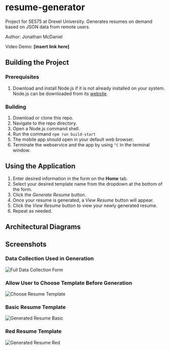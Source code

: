 # resume-generator
Project for SE575 at Drexel University. Generates resumes on demand based on JSON data from remote users.

Author: Jonathan McDaniel

Video Demo: **[insert link here]**

## Building the Project
### Prerequisites
1. Download and install Node.js if it is not already installed on your system. Node.js can be downloaded from its [website](https://nodejs.org/en/).

### Building
1. Download or clone this repo.
2. Navigate to the repo directory.
3. Open a Node.js command shell.
4. Run the command `npm run build-start`
5. The mobile app should open in your default web browser.
6. Terminate the webservice and the app by using `^C` in the terminal window.

## Using the Application
1. Enter desired information in the form on the **Home** tab.
2. Select your desired template name from the dropdown at the bottom of the form.
3. Click the *Generate Resume* button.
4. Once your resume is generated, a *View Resume* button will appear.
5. Click the *View Resume* button to view your newly generated resume.
6. Repeat as needed.

## Architectural Diagrams

## Screenshots
### Data Collection Used in Generation
![Full Data Collection Form](/images/screenshots/full_form.png)

### Allow User to Choose Template Before Generation
![Choose Resume Template](/images/screenshots/choose_template.PNG)

### Basic Resume Template
![Generated Resume Basic](/images/screenshots/generated_resume_basic.PNG)

### Red Resume Template
![Generated Resume Red](/images/screenshots/generated_resume_red.PNG)
